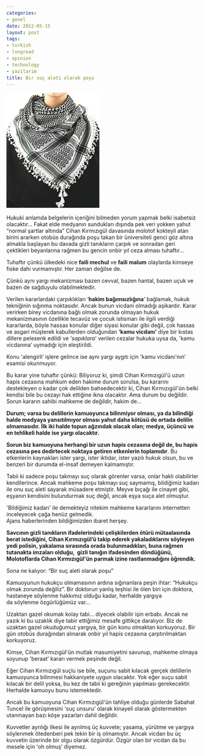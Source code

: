 ```yaml
---
categories:
- genel
date: 2012-05-15
layout: post
tags:
- turkish
- longread
- opinion
- technology
- yazilarim
title: Bir suç aleti olarak poşu
---
```


[![](/images/8f068-fft5_mf23034.jpeg)](https://suatatan.wordpress.com/wp-content/uploads/2012/05/8f068-fft5_mf23034.jpeg)

Hukuki anlamda belgelerin içeriğini bilmeden yorum yapmak belki isabetsiz olacaktır… Fakat elde medyanın sundukları dışında pek veri yokken yahut “normal şartlar altında” Cihan Kırmızıgül davasında molotof kokteyli atan birini ararken otobüs durağında poşu takan bir üniversiteli genci göz altına almakla başlayan bu davada gizli tanıkların çarpık ve sonradan geri çektikleri beyanlarına rağmen bu gencin onbir yıl ceza alması tuhaftır…

  

Tuhaftır çünkü ülkedeki nice **faili mechul** ve **faili malum** olaylarda kimseye fiske dahi vurmamıştır. Her zaman değilse de.

  

Çünkü aynı yargı mekanizması bazen cevval, bazen hantal, bazen uçuk ve bazen de sağduyulu olabilmektedir.

  

Verilen kararlardaki çarpıklıkları ’**hakim bağımsızlığına**’ bağlamak, hukuk tekniğinin sığınma noktasıdır. Ancak bunun vicdani olmadığı aşikardır. Karar verirken birey vicdanına bağlı olmak zorunda olmayan hukuk mekanizmasının özellikle tecavüz ve çocuk istismarı ile ilgili verdiği kararlarda, böyle hassas konular diğer siyasi konular gibi değil, çok hassas ve asgari müşterek kabullerden olduğundan **‘kamu vicdanı’** diye bir kıstas dillere pelesenk edildi ve ’_sapıklara_’ verilen cezalar hukuka uysa da, 'kamu vicdanına’ uymadığı için eleştirildi.

  

Konu 'alengirli’ işlere gelince ise aynı yargı aygıtı için 'kamu vicdanı'nın’ esamisi okunmuyor.

  

Bu karar yine tuhaftır çünkü: Biliyoruz ki, şimdi Cihan Kırmızıgül'ü uzun hapis cezasına mahkum eden hakime durum sorulsa, bu kararını destekleyen o kadar çok delilden bahsedecektir ki, Cihan Kırmızıgül'ün belki kendisi bile bu cezayı hak ettiğine ikna olacaktır. Ama durum bu değildir. Sorun kararın sahibi mahkeme de değildir, hakim de…  
  

**Durum; varsa bu delillerin kamuoyunca bilinmiyor olması, ya da bilindiği halde medyaya yansıtılmıyor olması yahut daha kötüsü de ortada delilin olmamasıdır. İlk iki halde topun ağzındak olacak olan; medya, üçüncü ve en tehlikeli halde ise yargı olacaktır.**

  

**Sorun biz kamuoyuna herhangi bir uzun hapis cezasına değil de, bu hapis cezasına pes dedirtecek noktaya getiren etkenlerin toplamıdır**. Bu etkenlerin kaynakları ister yargı, ister iktidar, ister yazılı hukuk olsun, bu ve benzeri bir durumda el-insaf demeyen kalmamıştır.

  

Tabii ki sadece poşu takmayı suç olarak görenler varsa, onlar haklı olabilirler kendilerince. Ancak mahkeme poşu takmayı suç saymamış, bildiğimiz kadarı ile onu suç aleti sayarak müsadere etmiştir. Meyve bıçağı ile cinayet gibi, eşyanın kendisini bulundurmak suç değil, ancak eşya suça alet olmuştur.

  

'Bildiğimiz kadarı’ ile demekteyiz nitekim mahkeme kararlarını internetten inceleyecek çağa henüz gelmedik.  
Ajans haberlerinden bildiğimizden ibaret herşey.  
  
**Savcının gizli tanıkların ifadelerindeki çelişkilerden ötürü mütaalasında berat istediğini, Cihan Kırmızıgül’ü takip ederek yakaladıklarını söyleyen yedi polisin, yakalama sırasında orada bulunmadıkları, buna rağmen tutanakta imzaları olduğu,  gizli tanığın ifadesinden döndüğünü, Molotoflarda Cihan Kırmızıgül'ün parmak izine rastlanmadığını öğrendik.**  
  
Sona ne kalıyor: “Bir suç aleti olarak poşu”

  

Kamuoyunun hukukçu olmamasının ardına sığınanlara peşin ihtar: “Hukukçu olmak zorunda değiliz”. Bir doktorun yanlış teşhisi ile ölen biri için doktora, hastaneye söylenme hakkımız olduğu kadar, herhalde yargıya da söylenme özgürlüğümüz var…

  

Uzaktan gazel okumak kolay tabi… diyecek olabilir işin erbabı. Ancak ne yazık ki bu uzaklık diye tabir ettiğimiz mesafe gittikçe daralıyor. Biz de uzaktan gazel okuduğumuz yargıya, bir gün konu olmaktan korkuyoruz. Bir gün otobüs durağından alınarak onbir yıl hapis cezasına çarptırılmaktan korkuyoruz.

  

Kimse, Cihan Kırmızıgül'ün mutlak masumiyetini savunup, mahkeme olmaya soyunup 'beraat’ kararı vermek peşinde değil.

  

Eğer Cihan Kırmızıgül suçlu ise bile, suçunu sabit kılacak gerçek delillerin kamuoyunca bilinmesi hakkaniyete uygun olacaktır. Yok eğer suçu sabit kılacak bir delil yoksa, bu kez de tabii ki gereğinin yapılması gerekecektir. Herhalde kamuoyu bunu istemektedir.  
  
Ancak bu kamuoyuna Cihan Kırmızıgül'ün tahliye olduğu günlerde Sabahat Tuncel ile görüşmesini 'suç unsuru’ olarak kinayeli olarak göstermekten utanmayan bazı köşe yazarları dahil değildir.

  

Kuvvetler ayrılığı ilkesi ile ayrılmış üç kuvvete; yasama, yürütme ve yargıya söylenmek ötedenberi pek tekin bir iş olmamıştır. Ancak vicdan bu üç kuvvetin üzerinde bir olgu olarak özgürdür. Özgür olan bir vicdan da bu mesele için 'oh olmuş’ diyemez.
